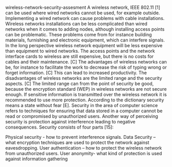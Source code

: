 wireless-network-security-assesment
A wireless network, IEEE 802.11 [1] can be used where wired networks cannot be used, for example outside. Implementing a wired network can cause problems with cable installations. Wireless networks installations can be less complicated than wired networks when it comes to adding nodes, although installing access points can be problematic. These problems come from for instance building materials, furnishing and electronic equipment, which can interfere signals. In the long perspective wireless network equipment will be less expensive than equipment to wired networks. The access points and the network interface cards to wireless are still expensive, but there is no costs for cables and their maintenance. [C] The advantages of wireless networks can be, for instance to facilitate the work to decrease the risk of typing wrong or forget information. [C] This can lead to increased productivity. The disadvantages of wireless networks are the limited range and the security aspects. [C] The limited range can from the point of security be good, because the encryption standard (WEP) in wireless networks are not secure enough. If sensitive information is transmitted over the wireless network it is recommended to use more protection. According to the dictionary security means a state without fear [E]. Security in the area of computer science refers to techniques for ensuring that data stored in a computer cannot be read or compromised by unauthorized users. Another way of perceiving security is protection against interference leading to negative consequences. Security consists of four parts [15]:

Physical security - how to prevent interference signals.
Data Security – what encryption techniques are used to protect the network against eavesdropping.
User authentication – how to protect the wireless network from unauthorized users.
User anonymity- what kind of protection is used against information gathering
